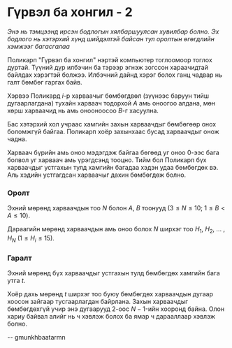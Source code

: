 Гүрвэл ба хонгил - 2
====================
*Энэ нь тэмцээнд ирсэн бодлогын хялбаршуулсан хувилбар болно. Эх бодлого нь
хэтэрхий хүнд шийдэлтэй байсан тул оролтын өгөгдлийн хэмжээг багасгалаа*

Поликарп "Гүрвэл ба хонгил" нэртэй компьютер тоглоомоор тоглох дуртай. Түүний
дүр илбэчин ба тэрээр эгнэж зогссон хараачидтай байлдах хэрэгтэй болжээ.
Илбэчний дайнд хэрэг болох ганц чадвар нь галт бөмбөг гаргах байв.

Хэрвээ Поликард $i$-р харваачыг бөмбөгдвөл (зүүнээс баруун тийш дугаарлагдана)
тухайн харваач тодорхой $A$ амь оноогоо алдана, мөн хөрш харваачид нь амь
онооноосоо $B$-г хасуулна.

Бас хэтэрхий хол учраас хамгийн захын харваачдыг бөмбөгөөр онох боломжгүй
байгаа. Поликарп хоёр захынхаас бусад харваачдыг онож чадна.

Харваач бүрийн амь оноо мэдэгдэж байгаа бөгөөд уг оноо $0$-ээс бага болвол уг
харваач амь үрэгдсэнд тооцно. Тийм бол Поликарп бүх харваачдыг устгахын тулд
хамгийн багадаа хэдэн удаа бөмбөгдөх вэ. Аль хэдийн устгагдсан харваачыг дахин
бөмбөгдөж болно.


### Оролт
Эхний мөрөнд харваачдын тоо $N$ болон $A$, $B$ тоонууд ($3 ≤ N ≤ 10$; $1 ≤ B < A ≤ 10$).

Дараагийн мөрөнд харваачдын амь оноо болох $N$ ширхэг тоо $H_1$, $H_2$, ... , $H_N$
($1 ≤ H_i ≤ 15$).


### Гаралт
Эхний мөрөнд бүх харваачдыг устгахын тулд бөмбөгдөх хамгийн бага утга $t$.

Хоёр дахь мөрөнд $t$ ширхэг тоо буюу бөмбөгдөх харваачдын дугаар хоосон зайгаар
тусгаарлагдан байрлана. Захын харваачдыг бөмбөгдөхгүй учир энэ дугаарууд $2$-оос
$N-1$-ийн хооронд байна. Олон хариу байвал алийг нь ч хэвлэж болох ба ямар ч
дарааллаар хэвлэж болно.

-- gmunkhbaatarmn
